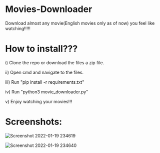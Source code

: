 # Movies-Downloader
Download almost any movie(English movies only as of now) you feel like watching!!!!!

# How to install???
i) Clone the repo or download the files a zip file.

ii) Open cmd and navigate to the files.

iii) Run "pip install -r requirements.txt"

iv) Run "python3 movie_downloader.py"

v) Enjoy watching your movies!!!

# Screenshots:

![Screenshot 2022-01-19 234619](https://user-images.githubusercontent.com/85382114/150190231-d9312b67-6880-4af9-a133-4f5af61d0f44.png)

![Screenshot 2022-01-19 234640](https://user-images.githubusercontent.com/85382114/150190238-3195abd1-eb6c-4bbb-9dc6-d80d389d5ec2.png)
